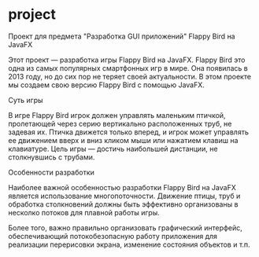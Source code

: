 # project
Проект для предмета "Разработка GUI приложений"
Flappy Bird на JavaFX


Этот проект — разработка игры Flappy Bird на JavaFX. Flappy Bird это одна из самых популярных смартфонных игр в мире. Она появилась в 2013 году, но до сих пор не теряет своей актуальности. В этом проекте мы создаем свою версию Flappy Bird с помощью JavaFX.

Суть игры

В игре Flappy Bird игрок должен управлять маленьким птичкой, пролетающей через серию вертикально расположенных труб, не задевая их. Птичка движется только вперед, и игрок может управлять ее движением вверх и вниз кликом мыши или нажатием клавиш на клавиатуре. Цель игры — достичь наибольшей дистанции, не столкнувшись с трубами.

Особенности разработки

Наиболее важной особенностью разработки Flappy Bird на JavaFX является использование многопоточности. Движение птицы, труб и обработка столкновений должны быть эффективно организованы в несколко потоков для плавной работы игры.

Более того, важно правильно организовать графический интерфейс, обеспечивающий потокобезопасную работу приложения для реализации перерисовки экрана, изменение состояния объектов и т.п. 

